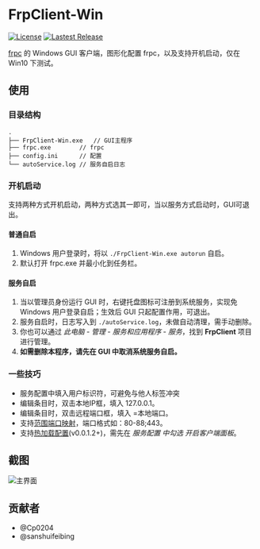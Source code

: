# FrpClient-Win
[![License](https://img.shields.io/badge/license-ANTI996-green.svg)](https://github.com/codemonkey-m/FrpClient-Win/blob/master/LICENSE)
[![Lastest Release](https://img.shields.io/github/release/codemonkey-m/FrpClient-Win/all.svg)](https://github.com/codemonkey-m/FrpClient-Win/releases)

[frpc](https://github.com/fatedier/frp) 的 Windows GUI 客户端，图形化配置 frpc，以及支持开机启动，仅在 Win10 下测试。  

## 使用

### 目录结构
```
.  
├── FrpClient-Win.exe	// GUI主程序  
├── frpc.exe		// frpc  
├── config.ini		// 配置  
└── autoService.log	// 服务自启日志  
```

### 开机启动
支持两种方式开机启动，两种方式选其一即可，当以服务方式启动时，GUI可退出。  

#### 普通自启
1. Windows 用户登录时，将以 `./FrpClient-Win.exe autorun` 自启。
2. 默认打开 frpc.exe 并最小化到任务栏。  

#### 服务自启
1. 当以管理员身份运行 GUI 时，右键托盘图标可注册到系统服务，实现免 Windows 用户登录自启；生效后 GUI 只起配置作用，可退出。  
2. 服务自启时，日志写入到 `./autoService.log`，未做自动清理，需手动删除。  
3. 你也可以通过 *此电脑 - 管理 - 服务和应用程序 - 服务*，找到 **FrpClient** 项目进行管理。  
4. **如需删除本程序，请先在 GUI 中取消系统服务自启。**  

### 一些技巧
* 服务配置中填入用户标识符，可避免与他人标签冲突  
* 编辑条目时，双击本地IP框，填入 127.0.0.1。  
* 编辑条目时，双击远程端口框，填入 =本地端口。  
* 支持[范围端口映射](https://gofrp.org/docs/features/common/range/)，端口格式如：80-88;443。  
* 支持[热加载配置](https://gofrp.org/docs/features/common/client/#热加载配置文件)(v0.0.1.2+)，需先在 *服务配置 中勾选 开启客户端面板*。  

## 截图
![主界面](./FrpClient-Win/res/screenshot.gif)


## 贡献者
* @Cp0204  
* @sanshuifeibing
